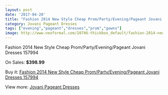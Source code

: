 ```yaml
---
layout: post
date: '2017-04-20'
title: "Fashion 2014 New Style Cheap Prom/Party/Evening/Pageant Jovani Dresses  157994"
category: Jovani Pageant Dresses
tags: ["evening","pageant","dresses","prom","gowns"]
image: http://www.neoformal.com/10746-thickbox_default/fashion-2014-new-style-cheap-prom-party-evening-pageant-jovani-dresses-157994.jpg
---
```

Fashion 2014 New Style Cheap Prom/Party/Evening/Pageant Jovani Dresses  157994

On Sales: **$398.99**
<a href="https://www.neoformal.com/en/jovani-pageant-dresses-2014/3787-fashion-2014-new-style-cheap-prom-party-evening-pageant-jovani-dresses-157994.html"><amp-img layout="responsive" width="600" height="600" src="//www.neoformal.com/10746-thickbox_default/fashion-2014-new-style-cheap-prom-party-evening-pageant-jovani-dresses-157994.jpg" alt="Fashion 2014 New Style Cheap Prom/Party/Evening/Pageant Jovani Dresses  157994 0" /></a>
<a href="https://www.neoformal.com/en/jovani-pageant-dresses-2014/3787-fashion-2014-new-style-cheap-prom-party-evening-pageant-jovani-dresses-157994.html"><amp-img layout="responsive" width="600" height="600" src="//www.neoformal.com/10747-thickbox_default/fashion-2014-new-style-cheap-prom-party-evening-pageant-jovani-dresses-157994.jpg" alt="Fashion 2014 New Style Cheap Prom/Party/Evening/Pageant Jovani Dresses  157994 1" /></a>

Buy it: [Fashion 2014 New Style Cheap Prom/Party/Evening/Pageant Jovani Dresses  157994](https://www.neoformal.com/en/jovani-pageant-dresses-2014/3787-fashion-2014-new-style-cheap-prom-party-evening-pageant-jovani-dresses-157994.html "Fashion 2014 New Style Cheap Prom/Party/Evening/Pageant Jovani Dresses  157994")

View more: [Jovani Pageant Dresses](https://www.neoformal.com/en/51-jovani-pageant-dresses-2014 "Jovani Pageant Dresses")